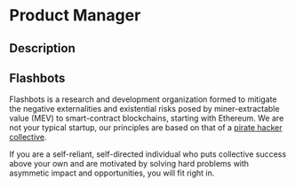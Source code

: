 # Product Manager

## Description


## Flashbots

Flashbots is a research and development organization formed to mitigate the negative externalities and existential risks posed by miner-extractable value (MEV) to smart-contract blockchains, starting with Ethereum. We are not your typical startup, our principles are based on that of a [pirate hacker collective](https://www.youtube.com/watch?v=T0fAznO1wA8).

If you are a self-reliant, self-directed individual who puts collective success above your own and are motivated by solving hard problems with asymmetic impact and opportunities, you will fit right in.